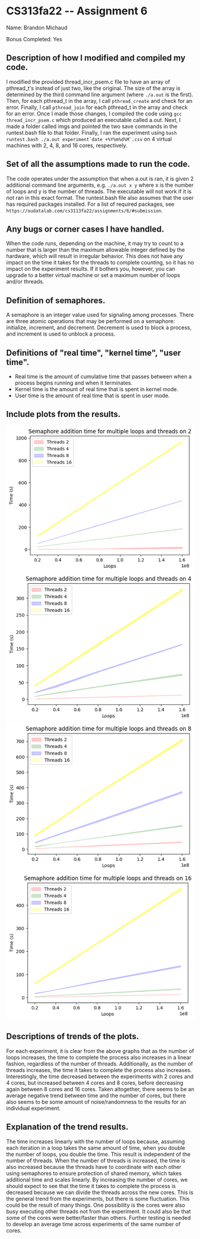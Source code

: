 
# CS313fa22 -- Assignment 6


Name: Brandon Michaud

Bonus Completed: Yes


## Description of how I modified and compiled my code.
I modified the provided thread_incr_psem.c file to have an array of pthread_t's instead of just two, like the original. The size of the array is determined by the third command line argument (where `./a.out` is the first). Then, for each pthread_t in the array, I call `pthread_create` and check for an error. Finally, I call `pthread_join` for each pthread_t in the array and check for an error. Once I made those changes, I compiled the code using `gcc thread_incr_psem.c` which produced an executable called a.out. Next, I made a folder called imgs and pointed the two save commands in the runtest.bash file to that folder. Finally, I ran the experiment using ``bash runtest.bash ./a.out experiment`date +%Y%m%d%M`.csv`` on 4 virtual machines with 2, 4, 8, and 16 cores, respectively.

## Set of all the assumptions made to run the code.
The code operates under the assumption that when a.out is ran, it is given 2 additional command line arguments, e.g. `./a.out x y` where x is the number of loops and y is the number of threads. The executable will not work if it is not ran in this exact format. The runtest.bash file also assumes that the user has required packages installed. For a list of required packages, see `https://oudatalab.com/cs3113fa22/assignments/6/#submission`.

## Any bugs or corner cases I have handled.
When the code runs, depending on the machine, it may try to count to a number that is larger than the maximum allowable integer defined by the hardware, which will result in irregular behavior. This does not have any impact on the time it takes for the threads to complete counting, so it has no impact on the experiment results. If it bothers you, however, you can upgrade to a better virtual machine or set a maximum number of loops and/or threads.

## Definition of semaphores.
A semaphore is an integer value used for signaling among processes. There are three atomic operations that may be performed on a semaphore: initialize, increment, and decrement. Decrement is used to block a process, and increment is used to unblock a process.

## Definitions of "real time", "kernel time", "user time".
- Real time is the amount of cumulative time that passes between when a process begins running and when it terminates.
- Kernel time is the amount of real time that is spent in kernel mode.
- User time is the amount of real time that is spent in user mode.

## Include plots from the results.
![2-Core Plot](imgs/experiment2022110604.csv_rt.png)
![4-Core Plot](imgs/experiment2022110612.csv_rt.png)
![8-Core Plot](imgs/experiment2022110613.csv_rt.png)
![16-Core Plot](imgs/experiment2022110625.csv_rt.png)

## Descriptions of trends of the plots.
For each experiment, it is clear from the above graphs that as the number of loops increases, the time to complete the process also increases in a linear fashion, regardless of the number of threads. Additionally, as the number of threads increases, the time it takes to complete the process also increases. Interestingly, the time decreased between the experiments with 2 cores and 4 cores, but increased between 4 cores and 8 cores, before decreasing again between 8 cores and 16 cores. Taken altogether, there seems to be an average negative trend between time and the number of cores, but there also seems to be some amount of noise/randomness to the results for an individual experiment.

## Explanation of the trend results.
The time increases linearly with the number of loops because, assuming each iteration in a loop takes the same amount of time, when you double the number of loops, you double the time. This result is independent of the number of threads. When the number of threads is increased, the time is also increased because the threads have to coordinate with each other using semaphores to ensure protection of shared memory, which takes additional time and scales linearly. By increasing the number of cores, we should expect to see that the time it takes to complete the process is decreased because we can divide the threads across the new cores. This is the general trend from the experiments, but there is some fluctuation. This could be the result of many things. One possibility is the cores were also busy executing other threads not from the experiment. It could also be that some of the cores were better/faster than others. Further testing is needed to develop an average time across experiments of the same number of cores. 
